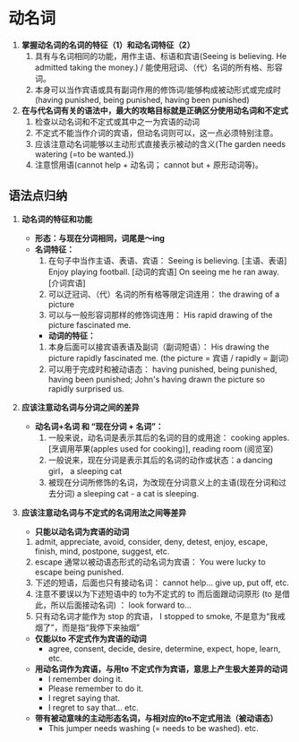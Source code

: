 # 动名词

1. **掌握动名词的名词的特征（1）和动名词特征（2）**
    1. 具有与名词相同的功能，用作主语、标语和宾语(Seeing is believing. He admitted taking the money.) / 能使用冠词、（代）名词的所有格、形容词。
    1. 本身可以当作宾语或具有副词作用的修饰词/能够构成被动形式或完成时(having punished, being punished, having been punished)
1. **在与代名词有关的语法中，最大的攻略目标就是正确区分使用动名词和不定式**
    1. 检查以动名词和不定式或其中之一为宾语的动词
    1. 不定式不能当作介词的宾语，但动名词则可以，这一点必须特别注意。
    1. 应该注意动名词能够以主动形式直接表示被动的含义(The garden needs watering (=to be wanted.))
    1. 注意惯用语(cannot help + 动名词； cannot but + 原形动词等)。

## 语法点归纳

1. **动名词的特征和功能**
    - **形态：与现在分词相同，词尾是～ing**
    - **名词特征：**
        1. 在句子中当作主语、表语、宾语： Seeing is believing. [主语、表语] Enjoy playing football. [动词的宾语] On seeing me he ran away. [介词宾语]
        1. 可以迂冠词、（代）名词的所有格等限定词连用： the drawing of a picture
        1. 可以与一般形容词那样的修饰词连用： His rapid drawing of the picture fascinated me.
        - **动词的特征：**
        1. 本身后面可以接宾语表语及副词（副词短语）： His drawing the picture rapidly fascinated me. (the picture = 宾语 / rapidly = 副词)
        1. 可以用于完成时和被动语态： having punished, being punished, having been punished; John's having drawn the picture so rapidly surprised us.

1. **应该注意动名词与分词之间的差异**
    - **动名词+名词 和 “现在分词 + 名词”：**
        1. 一般来说，动名词是表示其后的名词的目的或用途： cooking apples. [烹调用苹果(apples used for cooking)], reading room (阅览室)
        1. 一般说来，现在分词是表示其后的名词的动作或状态：a dancing girl， a sleeping cat
        1. 被现在分词所修饰的名词，为改现在分词意义上的主语(现在分词和过去分词) a sleeping cat - a cat is sleeping.

1. **应该注意动名词与不定式的名词用法之间等差异**
    - **只能以动名词为宾语的动词**
    1. admit, appreciate, avoid, consider, deny, detest, enjoy, escape, finish, mind, postpone, suggest, etc.
    1. escape 通常以被动语态形式的动名词为宾语： You were lucky to escape being punished.
    1. 下述的短语，后面也只有接动名词： cannot help... give up, put off, etc.
    1. 注意不要误以为下述短语中的 to为不定式的 to 而后面跟动词原形 (to 是借此，所以后面接动名词) ： look forward to...
    1. 只有动名词才能作为 stop 的宾语， I stopped to smoke, 不是意为“我戒烟了”，而是指“我停下来抽烟”
    - **仅能以to 不定式作为宾语的动词**
        - agree, consent, decide, desire, determine, expect, hope, learn, etc.
    - **用动名词作为宾语，与用to 不定式作为宾语，意思上产生极大差异的动词**
        - I remember doing it.
        - Please remember to do it.
        - I regret saying that.
        - I regret to say that... etc.
    - **带有被动意味的主动形态名词，与相对应的to不定式用法（被动语态）**
        - This jumper needs washing (= needs to be washed). etc.